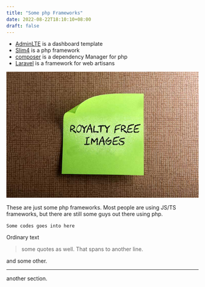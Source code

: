 ```yaml
---
title: "Some php Frameworks"
date: 2022-08-22T18:10:10+08:00
draft: false
---
```

- [AdminLTE](https://adminlte.io/) is a dashboard template
- [Slim4](https://www.slimframework.com/) is a php framework
- [composer](https://getcomposer.org/) is a dependency Manager for php
- [Laravel](https://laravel.com/) is a framework for web artisans

![](/images/test-pic.jpg)

These are just some php frameworks. Most people are using JS/TS frameworks, but there are still some guys out there using php.

```
Some codes goes into here

```

Ordinary text

> some quotes as well.
> That spans to another line.

and some other.

---

another section.
